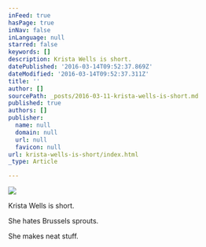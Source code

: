 ```yaml
---
inFeed: true
hasPage: true
inNav: false
inLanguage: null
starred: false
keywords: []
description: Krista Wells is short.
datePublished: '2016-03-14T09:52:37.869Z'
dateModified: '2016-03-14T09:52:37.311Z'
title: ''
author: []
sourcePath: _posts/2016-03-11-krista-wells-is-short.md
published: true
authors: []
publisher:
  name: null
  domain: null
  url: null
  favicon: null
url: krista-wells-is-short/index.html
_type: Article

---
```

![](https://s3-us-west-2.amazonaws.com/the-grid-img/p/4726569a9fd39857098799f875da882822faf14d.jpg)

Krista Wells is short.

She hates Brussels sprouts.

She makes neat stuff.